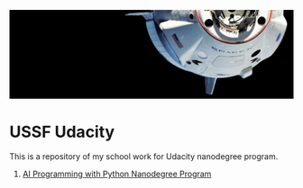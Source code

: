 ![](pics/spacex-dragon.webp)

# USSF Udacity

This is a repository of my school work for Udacity nanodegree program.

1. [AI Programming with Python Nanodegree Program](ai-programming-with-python/)
